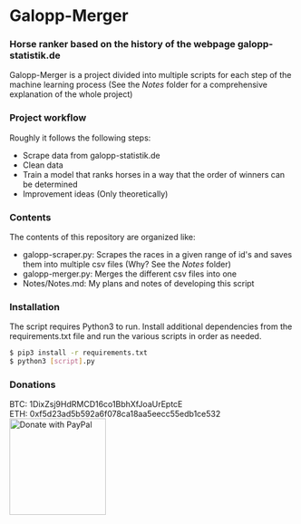 # Galopp-Merger
### Horse ranker based on the history of the webpage galopp-statistik.de
Galopp-Merger is a project divided into multiple scripts for each step of the machine learning process (See the _Notes_ folder for a comprehensive explanation of the whole project)

### Project workflow
Roughly it follows the following steps:
- Scrape data from galopp-statistik.de
- Clean data
- Train a model that ranks horses in a way that the order of winners can be determined
- Improvement ideas (Only theoretically)

### Contents
The contents of this repository are organized like:

  - galopp-scraper.py: Scrapes the races in a given range of id's and saves them into multiple csv files (Why? See the _Notes_ folder)
  - galopp-merger.py: Merges the different csv files into one
  - Notes/Notes.md: My plans and notes of developing this script

### Installation

The script requires Python3 to run.
Install additional dependencies from the requirements.txt file and run the various scripts in order as needed.

```sh
$ pip3 install -r requirements.txt
$ python3 [script].py
```

### Donations

BTC: 1DixZsj9HdRMCD16co1BbhXfJoaUrEptcE   
ETH: 0xf5d23ad5b592a6f078ca18aa5eecc55edb1ce532  
<a href="https://paypal.me/Mechamod">
  <img src="https://raw.githubusercontent.com/stefan-niedermann/paypal-donate-button/master/paypal-donate-button.png" alt="Donate with PayPal" width="170"/>
</a>

[//]: #
   [BeautifulSoup]: <https://www.crummy.com/software/BeautifulSoup/>
